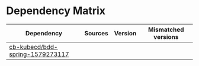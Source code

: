 # Dependency Matrix

Dependency | Sources | Version | Mismatched versions
---------- | ------- | ------- | -------------------
[cb-kubecd/bdd-spring-1579273117](https://github.com/cb-kubecd/bdd-spring-1579273117.git) |  | []() | 
